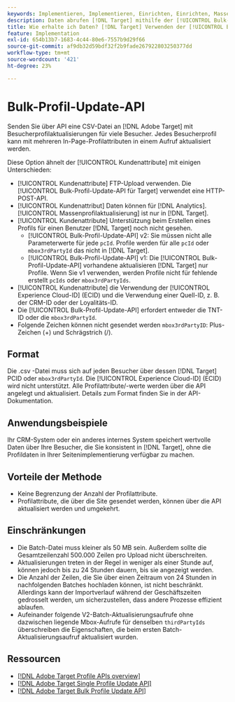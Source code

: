 ```yaml
---
keywords: Implementieren, Implementieren, Einrichten, Einrichten, Massen-Profil-Update-API
description: Daten abrufen [!DNL Target] mithilfe der [!UICONTROL Bulk-Profil-Update-API].
title: Wie erhalte ich Daten? [!DNL Target] Verwenden der [!UICONTROL Bulk-Profil-Update-API]?
feature: Implementation
exl-id: 654b13b7-1683-4c44-80e6-7557b9d29f66
source-git-commit: af9db32d59bdf32f2b9fade267922803250377dd
workflow-type: tm+mt
source-wordcount: '421'
ht-degree: 23%

---
```


# Bulk-Profil-Update-API

Senden Sie über API eine CSV-Datei an [!DNL Adobe Target] mit Besucherprofilaktualisierungen für viele Besucher. Jedes Besucherprofil kann mit mehreren In-Page-Profilattributen in einem Aufruf aktualisiert werden.

Diese Option ähnelt der [!UICONTROL Kundenattribute] mit einigen Unterschieden:

* [!UICONTROL Kundenattribute] FTP-Upload verwenden. Die [!UICONTROL Bulk-Profil-Update-API für Target] verwendet eine HTTP-POST-API.
* [!UICONTROL Kundenattribut] Daten können für [!DNL Analytics]. [!UICONTROL Massenprofilaktualisierung] ist nur in [!DNL Target].
* [!UICONTROL Kundenattribute] Unterstützung beim Erstellen eines Profils für einen Benutzer [!DNL Target] noch nicht gesehen.
   * [!UICONTROL Bulk-Profil-Update-API] v2: Sie müssen nicht alle Parameterwerte für jede `pcId`. Profile werden für alle `pcId` oder `mbox3rdPartyId` das nicht in [!DNL Target].
   * [!UICONTROL Bulk-Profil-Update-API] v1: Die [!UICONTROL Bulk-Profil-Update-API] vorhandene aktualisieren [!DNL Target] nur Profile. Wenn Sie v1 verwenden, werden Profile nicht für fehlende erstellt `pcIds` oder `mbox3rdPartyIds`.
* [!UICONTROL Kundenattribute] die Verwendung der [!UICONTROL Experience Cloud-ID] (ECID) und die Verwendung einer Quell-ID, z. B. der CRM-ID oder der Loyalitäts-ID.
* Die [!UICONTROL Bulk-Profil-Update-API] erfordert entweder die TNT-ID oder die `mbox3rdPartyId`.
* Folgende Zeichen können nicht gesendet werden `mbox3rdPartyID`: Plus-Zeichen (+) und Schrägstrich (/).

## Format

Die .csv -Datei muss sich auf jeden Besucher über dessen [!DNL Target] PCID oder `mbox3rdPartyId`. Die [!UICONTROL Experience Cloud-ID] (ECID) wird nicht unterstützt. Alle Profilattribute/-werte werden über die API angelegt und aktualisiert. Details zum Format finden Sie in der API-Dokumentation.

## Anwendungsbeispiele

Ihr CRM-System oder ein anderes internes System speichert wertvolle Daten über Ihre Besucher, die Sie konsistent in [!DNL Target], ohne die Profildaten in Ihrer Seitenimplementierung verfügbar zu machen.

## Vorteile der Methode

* Keine Begrenzung der Anzahl der Profilattribute.
* Profilattribute, die über die Site gesendet werden, können über die API aktualisiert werden und umgekehrt.

## Einschränkungen

* Die Batch-Datei muss kleiner als 50 MB sein. Außerdem sollte die Gesamtzeilenzahl 500.000 Zeilen pro Upload nicht überschreiten.
* Aktualisierungen treten in der Regel in weniger als einer Stunde auf, können jedoch bis zu 24 Stunden dauern, bis sie angezeigt werden.
* Die Anzahl der Zeilen, die Sie über einen Zeitraum von 24 Stunden in nachfolgenden Batches hochladen können, ist nicht beschränkt. Allerdings kann der Importverlauf während der Geschäftszeiten gedrosselt werden, um sicherzustellen, dass andere Prozesse effizient ablaufen.
* Aufeinander folgende V2-Batch-Aktualisierungsaufrufe ohne dazwischen liegende Mbox-Aufrufe für denselben `thirdPartyIds` überschreiben die Eigenschaften, die beim ersten Batch-Aktualisierungsaufruf aktualisiert wurden.

## Ressourcen

* [[!DNL Adobe Target Profile APIs overview]](/help/dev/administer/profile-api/profile-api-overview.md)
* [[!DNL Adobe Target Single Profile Update API]](/help/dev/administer/profile-api/profile-single-api.md)
* [[!DNL Adobe Target Bulk Profile Update API]](/help/dev/administer/profile-api/profile-bulk-api.md)